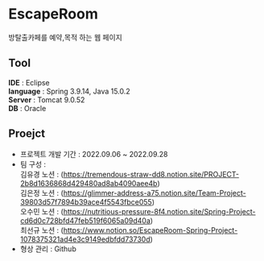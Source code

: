 # EscapeRoom
방탈출카페를 예약,목적 하는 웹 페이지

## Tool
**IDE** : Eclipse <br/>
**language** : Spring 3.9.14,  Java 15.0.2  <br/>
**Server** : Tomcat 9.0.52 <br/>
**DB** : Oracle 

## Proejct
* 프로젝트 개발 기간 : 2022.09.06  ~ 2022.09.28
* 팀 구성 : <br/>
김유경 노션 : (https://tremendous-straw-dd8.notion.site/PROJECT-2b8d1636868d429480ad8ab4090aee4b) <br/>
김은정 노션 : (https://glimmer-address-a75.notion.site/Team-Project-39803d57f7894b39ace4f5543fbce055) <br/>
오수민 노션 : (https://nutritious-pressure-8f4.notion.site/Spring-Project-cd6d0c728bfd47feb519f6065a09d40a) <br/>
최선규 노션 : (https://www.notion.so/EscapeRoom-Spring-Project-1078375321ad4e3c9149edbfdd73730d) <br/>
* 형상 관리 : Github


